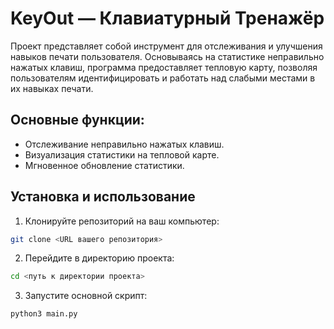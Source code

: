 # KeyOut —  Клавиатурный Тренажёр

Проект представляет собой инструмент для отслеживания и улучшения навыков печати пользователя. Основываясь на статистике неправильно нажатых клавиш, программа предоставляет тепловую карту, позволяя пользователям идентифицировать и работать над слабыми местами в их навыках печати.

## Основные функции:

- Отслеживание неправильно нажатых клавиш.
- Визуализация статистики на тепловой карте.
- Мгновенное обновление статистики.

## Установка и использование

1. Клонируйте репозиторий на ваш компьютер:

```bash
git clone <URL вашего репозитория>
```

2. Перейдите в директорию проекта:

```bash
cd <путь к директории проекта>
```

3. Запустите основной скрипт:

```bash
python3 main.py
```

